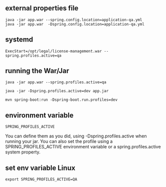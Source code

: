 

## external properties file
```
java -jar app.war --spring.config.location=application-qa.yml
java -jar app.war  -Dspring.config.location=application-qa.yml
```

## systemd
```
ExecStart=/opt/legal/license-management.war --spring.profiles.active=qa
```

## running the War/Jar
```
java -jar app.war --spring.profiles.active=qa
```
```
java -jar -Dspring.profiles.active=dev app.jar
```
```
mvn spring-boot:run -Dspring-boot.run.profiles=dev
```

## environment variable
```
SPRING_PROFILES_ACTIVE 
```

You can define them as you did, using -Dspring.profiles.active when running your jar. You can also set the profile using a SPRING_PROFILES_ACTIVE environment variable or a spring.profiles.active system property.

## set env variable Linux
```
export SPRING_PROFILES_ACTIVE=QA
```

